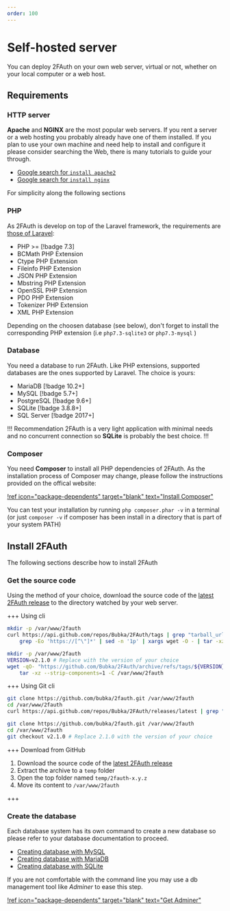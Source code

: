 ```yaml
---
order: 100
---
```

# Self-hosted server

You can deploy 2FAuth on your own web server, virtual or not, whether on your local computer or a web host.

## Requirements

### HTTP server

__Apache__ and __NGINX__ are the most popular web servers. If you rent a server or a web hosting you probably already have one of them installed. If you plan to use your own machine and need help to install and configure it please consider searching the Web, there is many tutorials to guide your through.

- <a href="https://www.google.com/search?q=install+apache2" target="_blank">Google search for `install apache2`</a>
- <a href="https://www.google.com/search?q=install+nginx" target="_blank">Google search for `install nginx`</a>

For simplicity along the following sections

### PHP

As 2FAuth is develop on top of the Laravel framework, the requirements are <a href="https://laravel.com/docs/8.x/deployment#server-requirements" target="_blank">those of Laravel</a>:

- PHP >= [!badge 7.3]
- BCMath PHP Extension
- Ctype PHP Extension
- Fileinfo PHP Extension
- JSON PHP Extension
- Mbstring PHP Extension
- OpenSSL PHP Extension
- PDO PHP Extension
- Tokenizer PHP Extension
- XML PHP Extension

Depending on the choosen database (see below), don't forget to install the corresponding PHP extension (i.e `php7.3-sqlite3` or `php7.3-mysql` )

### Database

You need a database to run 2FAuth. Like PHP extensions, supported databases are the ones supported by Laravel. The choice is yours:

- MariaDB [!badge 10.2+]
- MySQL [!badge 5.7+]
- PostgreSQL [!badge 9.6+]
- SQLite [!badge 3.8.8+]
- SQL Server [!badge 2017+]

!!! Recommendation
2FAuth is a very light application with minimal needs and no concurrent connection so __SQLite__ is probably the best choice.
!!!

### Composer

You need __Composer__ to install all PHP dependencies of 2FAuth. As the installation process of Composer may change, please follow the instructions provided on the offical website:

[!ref icon="package-dependents" target="blank" text="Install Composer"](https://getcomposer.org/doc/00-intro.md#installation-linux-unix-macos)

You can test your installation by running `php composer.phar -v` in a terminal (or just `composer -v` if composer has been install in a directory that is part of your system PATH)

## Install 2FAuth

The following sections describe how to install 2FAuth

### Get the source code

Using the method of your choice, download the source code of the <a href="https://github.com/Bubka/2FAuth/releases" target="_blank">latest 2FAuth release</a> to the directory watched by your web server.

+++ Using cli

```bash Get the latest release
mkdir -p /var/www/2fauth
curl https://api.github.com/repos/Bubka/2FAuth/tags | grep "tarball_url" | \
    grep -Eo 'https://[^\"]*' | sed -n '1p' | xargs wget -O - | tar -xz --strip-components=1 -C /var/www/2fauth
```

```bash Get a specific release
mkdir -p /var/www/2fauth
VERSION=v2.1.0 # Replace with the version of your choice
wget -qO- "https://github.com/Bubka/2FAuth/archive/refs/tags/${VERSION}.tar.gz" | \
    tar -xz --strip-components=1 -C /var/www/2fauth
```

+++ Using Git cli

```bash Get the latest release
git clone https://github.com/bubka/2fauth.git /var/www/2fauth
cd /var/www/2fauth
curl https://api.github.com/repos/Bubka/2FAuth/releases/latest | grep "\"name\"" | grep -Eo 'v[^\"]*' | git checkout
```

```bash Get a specific release
git clone https://github.com/bubka/2fauth.git /var/www/2fauth
cd /var/www/2fauth
git checkout v2.1.0 # Replace 2.1.0 with the version of your choice
```

+++ Download from GitHub

1. Download the source code of the <a href="https://github.com/Bubka/2FAuth/releases/latest" target="_blank">latest 2FAuth release</a>
2. Extract the archive to a `temp` folder
3. Open the top folder named `temp/2fauth-x.y.z`
4. Move its content to `/var/www/2fauth`

+++

### Create the database

Each database system has its own command to create a new database so please refer to your database documentation to proceed.

- <a href="https://dev.mysql.com/doc/refman/5.7/en/creating-database.html" target="_blank">Creating database with MySQL</a>
- <a href="https://mariadb.com/kb/en/create-database/" target="_blank">Creating database with MariaDB</a>
- <a href="https://www.sqlite.org/quickstart.html" target="_blank">Creating database with SQLite</a>

If you are not comfortable with the command line you may use a db management tool like _Adminer_ to ease this step.

[!ref icon="package-dependents" target="blank" text="Get Adminer"](https://www.adminer.org/)
